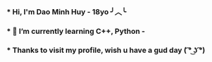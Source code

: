 ### * Hi, I'm Dao Minh Huy - 18yo ╯︿╰ 
### * 🌱 I’m currently learning C++, Python - 
### * Thanks to visit my profile, wish u have a gud day ( ͡° ͜ʖ ͡°)
<!--
**minhhuy1201/minhhuy1201** is a ✨ _special_ ✨ repository because its `README.md` (this file) appears on your GitHub profile.

Here are some ideas to get you started:

- 🔭 I’m currently working on ...
- 🌱 I’m currently learning ...
- 👯 I’m looking to collaborate on ...
- 🤔 I’m looking for help with ...
- 💬 Ask me about ...
- 📫 How to reach me: ...
- 😄 Pronouns: ...
- ⚡ Fun fact: ...
-->
